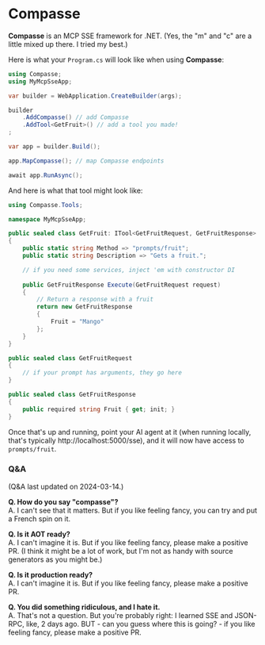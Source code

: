# Compasse

**Compasse** is an MCP SSE framework for .NET. (Yes, the "m" and "c" are a little mixed up there. I tried my best.)

Here is what your `Program.cs` will look like when using **Compasse**:

```c#
using Compasse;
using MyMcpSseApp;

var builder = WebApplication.CreateBuilder(args);

builder
    .AddCompasse() // add Compasse
    .AddTool<GetFruit>() // add a tool you made!
;

var app = builder.Build();

app.MapCompasse(); // map Compasse endpoints

await app.RunAsync();
```

And here is what that tool might look like:

```c#
using Compasse.Tools;

namespace MyMcpSseApp;

public sealed class GetFruit: ITool<GetFruitRequest, GetFruitResponse>
{
    public static string Method => "prompts/fruit";
    public static string Description => "Gets a fruit.";

    // if you need some services, inject 'em with constructor DI
    
    public GetFruitResponse Execute(GetFruitRequest request)
    {
        // Return a response with a fruit
        return new GetFruitResponse
        {
            Fruit = "Mango"
        };
    }
}

public sealed class GetFruitRequest
{
    // if your prompt has arguments, they go here
}

public sealed class GetFruitResponse
{
    public required string Fruit { get; init; }
}
```

Once that's up and running, point your AI agent at it (when running locally, that's typically http://localhost:5000/sse), and it will now have access to `prompts/fruit`.

### Q&A

(Q&A last updated on 2024-03-14.)

**Q. How do you say "compasse"?**<br>
A. I can't see that it matters. But if you like feeling fancy, you can try and put a French spin on it.

**Q. Is it AOT ready?**<br>
A. I can't imagine it is. But if you like feeling fancy, please make a positive PR. (I think it might be a lot of work, but I'm not as handy with source generators as you might be.)

**Q. Is it production ready?**<br>
A. I can't imagine it is. But if you like feeling fancy, please make a positive PR.

**Q. You did something ridiculous, and I hate it.**<br>
A. That's not a question. But you're probably right: I learned SSE and JSON-RPC, like, 2 days ago. BUT - can you guess where this is going? - if you like feeling fancy, please make a positive PR.
